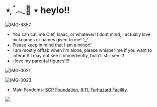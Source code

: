 # ⋆ ִֶָ ๋𓂃🎐 ⋆ heylo!!
![IMG-8857](https://github.com/user-attachments/assets/5afaa130-b792-4177-af7d-fb6ff28fd68a)
- You can call me Clef, Isaac, or whatever! I dont mind, I actually love nicknames or names given to me! ^_^
- Please keep in mind that I am a minor!!
- I am mostly offtab when i'm alone, please whisper me if you want to interact! I may not see it immediently, but i'll still see it!
- i love my parental figures!!!!!

![IMG-0021](https://github.com/user-attachments/assets/bcd2053a-bcab-4968-afab-740e93206afe)

![IMG-0023](https://github.com/user-attachments/assets/227030ef-dfa4-4874-98a0-c018541adb7d)

- Main Fandoms: [SCP Foundation](https://scp-wiki.wikidot.com/), [8:11](https://goth-6669.itch.io/811), [Furhazard Facility](https://www.roblox.com/games/7341390084/Furhazard-Facility).

![](https://komarev.com/ghpvc/?username=istaredtothefaceofgodanditstaredback-j&color=blueviolet)
